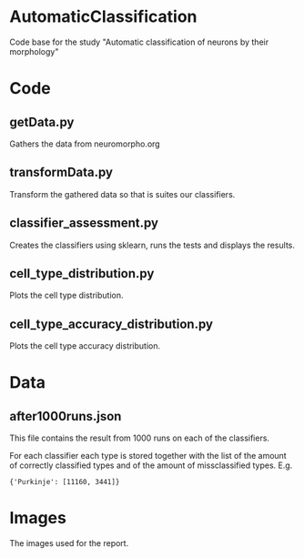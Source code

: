 # AutomaticClassification
Code base for the study "Automatic classification of neurons by their morphology"
 
# Code
## getData.py
Gathers the data from neuromorpho.org

## transformData.py
Transform the gathered data so that is suites our
classifiers.

## classifier_assessment.py
Creates the classifiers using sklearn, runs the tests and
displays the results.

## cell_type_distribution.py
Plots the cell type distribution.

## cell_type_accuracy_distribution.py
Plots the cell type accuracy distribution.

# Data
## after1000runs.json
This file contains the result from 1000 runs on each of the
classifiers.

For each classifier each type is stored together with
the list of the amount of correctly classified types and
of the amount of missclassified types. 
E.g. 
```code
{'Purkinje': [11160, 3441]}
```

# Images
The images used for the report.
